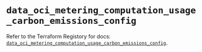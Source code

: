 # `data_oci_metering_computation_usage_carbon_emissions_config`

Refer to the Terraform Registory for docs: [`data_oci_metering_computation_usage_carbon_emissions_config`](https://registry.terraform.io/providers/oracle/oci/6.18.0/docs/data-sources/metering_computation_usage_carbon_emissions_config).
